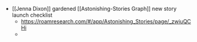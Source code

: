 - [[Jenna Dixon]] gardened [[Astonishing-Stories Graph]] new story launch checklist
    - https://roamresearch.com/#/app/Astonishing_Stories/page/_zwiuQCHi
    - 
